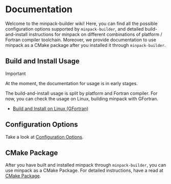 # Documentation

Welcome to the minpack-builder wiki! Here, you can find all the possible configuration options supported by ```minpack-builder```, and detailed build-and-install instructions for minpack on different combinations of platform / Fortran compiler toolchain. Moreover, we provide documentation to use minpack as a CMake package after you installed it through ```minpack-builder```.

## Build and Install Usage

> [!IMPORTANT]
> 
> At the moment, the documentation for usage is in early stages.

The build-and-install usage is split by platform and Fortran compiler. For now, you can check the usage on Linux, building minpack with GFortran.

* [Build and Install on Linux (GFortran)](Build-and-Install-on-Linux-GFortran.md)

## Configuration Options

Take a look at [Configuration Options](Configuration-Options.md).

## CMake Package

After you have built and installed minpack through ```minpack-builder```, you can use minpack as a CMake Package. For detailed instructions, have a read at [CMake Package](CMake-Package.md).
